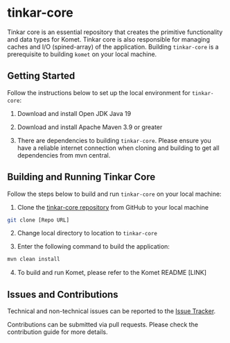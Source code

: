 # tinkar-core

Tinkar core is an essential repository that creates the primitive functionality and data types for Komet. Tinkar core is also responsible for managing caches and I/O (spined-array) of the application. Building `tinkar-core` is a prerequisite to building `komet` on your local machine.

## Getting Started

Follow the instructions below to set up the local environment for `tinkar-core`:

1. Download and install Open JDK Java 19

2. Download and install Apache Maven 3.9 or greater

3. There are dependencies to building `tinkar-core`. Please ensure you have a reliable internet connection when cloning and building to get all dependencies from mvn central.

## Building and Running Tinkar Core

Follow the steps below to build and run `tinkar-core` on your local machine:

1. Clone the [tinkar-core repository](https://github.com/ikmdev/tinkar-core) from GitHub to your local machine

```bash
git clone [Repo URL]
```

2. Change local directory to location to `tinkar-core`

3. Enter the following command to build the application:

```bash
mvn clean install
```

4. To build and run Komet, please refer to the Komet README [LINK]

## Issues and Contributions
Technical and non-technical issues can be reported to the [Issue Tracker](https://github.com/ikmdev/tinkar-core/issues).

Contributions can be submitted via pull requests. Please check the contribution guide for more details.
